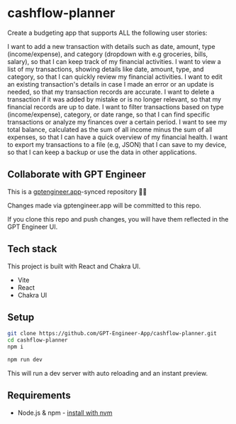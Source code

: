 # cashflow-planner

Create a budgeting app that supports ALL the following user stories:

I want to add a new transaction with details such as date, amount, type (income/expense), and category (dropdown with e.g groceries, bills, salary), so that I can keep track of my financial activities.
I want to view a list of my transactions, showing details like date, amount, type, and category, so that I can quickly review my financial activities.
I want to edit an existing transaction's details in case I made an error or an update is needed, so that my transaction records are accurate.
I want to delete a transaction if it was added by mistake or is no longer relevant, so that my financial records are up to date.
I want to filter transactions based on type (income/expense), category, or date range, so that I can find specific transactions or analyze my finances over a certain period.
I want to see my total balance, calculated as the sum of all income minus the sum of all expenses, so that I can have a quick overview of my financial health.
I want to export my transactions to a file (e.g, JSON) that I can save to my device, so that I can keep a backup or use the data in other applications.


## Collaborate with GPT Engineer

This is a [gptengineer.app](https://gptengineer.app)-synced repository 🌟🤖

Changes made via gptengineer.app will be committed to this repo.

If you clone this repo and push changes, you will have them reflected in the GPT Engineer UI.

## Tech stack

This project is built with React and Chakra UI.

- Vite
- React
- Chakra UI

## Setup

```sh
git clone https://github.com/GPT-Engineer-App/cashflow-planner.git
cd cashflow-planner
npm i
```

```sh
npm run dev
```

This will run a dev server with auto reloading and an instant preview.

## Requirements

- Node.js & npm - [install with nvm](https://github.com/nvm-sh/nvm#installing-and-updating)

